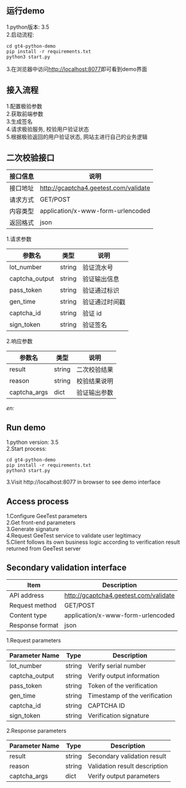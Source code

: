 ## 运行demo
1.python版本: 3.5  
2.启动流程:  
```shell
cd gt4-python-demo
pip install -r requirements.txt
python3 start.py
```
3.在浏览器中访问<http://localhost:8077>即可看到demo界面  

## 接入流程
1.配置极验参数  
2.获取前端参数  
3.生成签名  
4.请求极验服务, 校验用户验证状态  
5.根据极验返回的用户验证状态, 网站主进行自己的业务逻辑

## 二次校验接口
|接口信息|说明|
|---|---|
|接口地址|<http://gcaptcha4.geetest.com/validate>|
|请求方式|GET/POST|
|内容类型|application/x-www-form-urlencoded|
|返回格式|json|

1.请求参数

|参数名|类型|说明|
|---|---|---|
|lot_number|string|验证流水号|
|captcha_output|string|验证输出信息|
|pass_token|string|验证通过标识|
|gen_time|string|验证通过时间戳|
|captcha_id|string|验证 id|
|sign_token|string|验证签名|

2.响应参数

|参数名|类型|说明|
|---|---|---|
|result|string|二次校验结果|
|reason|string|校验结果说明|
|captcha_args|dict|验证输出参数|

*en:*
## Run demo
1.python version: 3.5  
2.Start process:  
```shell
cd gt4-python-demo
pip install -r requirements.txt
python3 start.py
```
3.Visit http://localhost:8077 in browser to see demo interface  

## Access process
1.Configure GeeTest parameters  
2.Get front-end parameters  
3.Generate signature  
4.Request GeeTest service to validate user legitimacy  
5.Client follows its own business logic according to verification result returned from GeeTest server  

## Secondary validation interface
|Item|Description|
|---|---|
|API address|<http://gcaptcha4.geetest.com/validate>|
|Request method|GET/POST|
|Content type|application/x-www-form-urlencoded|
|Response format|json|

1.Request parameters

|Parameter Name|Type|Description|
|---|---|---|
|lot_number|string|Verify serial number|
|captcha_output|string|Verify output information|
|pass_token|string|Token of the verification|
|gen_time|string|Timestamp of the verification|
|captcha_id|string|CAPTCHA ID|
|sign_token|string|Verification signature|

2.Response parameters

|Parameter Name|Type|Description|
|---|---|---|
|result|string|Secondary validation result|
|reason|string|Validation result description|
|captcha_args|dict|Verify output parameters|